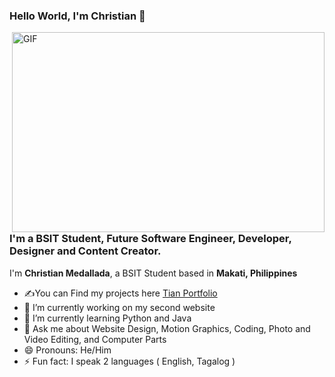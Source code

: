 ### Hello World, I'm Christian 👋

<img align="right" alt="GIF" src="https://github.com/TianMeds/TianMeds/blob/main/Program.gif?raw=true" width="500" height="320" />

### I'm a BSIT Student, Future Software Engineer, Developer, Designer and Content Creator.

I'm **Christian Medallada**, a BSIT Student based in **Makati, Philippines**

* ✍You can Find my projects here [Tian Portfolio](https://tianmeds.github.io/TianPortfolio/)
* 🔭 I’m currently working on my second website 
* 🌱 I’m currently learning Python and Java 
* 💬 Ask me about Website Design, Motion Graphics, Coding, Photo and Video Editing, and Computer Parts
* 😄 Pronouns: He/Him
* ⚡ Fun fact: I speak 2 languages ( English, Tagalog )

<!--
**TianMeds/TianMeds** is a ✨ _special_ ✨ repository because its `README.md` (this file) appears on your GitHub profile.



